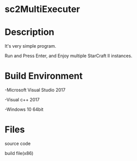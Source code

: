 # sc2MultiExecuter

# Description

It's very simple program.

Run and Press Enter, and Enjoy multiple StarCraft II instances.


# Build Environment

-Microsoft Visual Studio 2017

-Visual c++ 2017

-Windows 10 64bit

# Files

source code

build file(x86)

